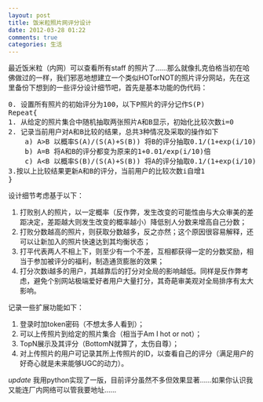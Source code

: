 ```yaml
---
layout: post
title: 饭米粒照片网评分设计
date: 2012-03-28 01:22
comments: true
categories: 生活
---
```

最近饭米粒（内网）可以查看所有staff 的照片了……那么就像扎克伯格当初在哈佛做过的一样，我们邪恶地想建立一个类似HOTorNOT的照片评分网站，先在这里备份下想到的一些评分设计细节吧，首先是基本功能的伪代码：
<pre class="brush: r; gutter: true">0. 设置所有照片的初始评分为100，以下P照片的评分记作S(P)
Repeat{
1. 从给定的照片集合中随机抽取两张照片A和B显示，初始化比较次数i=0
2. 记录当前用户对A和B比较的结果，总共3种情况及采取的操作如下
    a) A&gt;B 以概率S(A)/(S(A)+S(B)) 将B的评分抽取0.1/(1+exp(i/10))加到A的评分上
    b) A=B 将A和B的评分都变为原来的1+0.01/exp(i/10)倍
    c) A&lt;B 以概率S(B)/(S(A)+S(B)) 将A的评分抽取0.1/(1+exp(i/10))加到B的评分上
3.按以上比较结果更新A和B的评分，当前用户的比较次数i自增1
}</pre>
设计细节考虑基于以下：
1. 打败别人的照片，以一定概率（反作弊，发生改变的可能性由与大众审美的差距决定，差距越大则发生改变的概率越小）降低别人分数来增高自己分数；
2. 打败分数越高的照片，则获取分数越多，反之亦然；这个原因很容易解释，还可以让新加入的照片快速达到其均衡状态；
3. 打平代表两人不相上下，则至少有一个不差，互相都获得一定的分数奖励，相当于参加被评分的福利，制造通货膨胀的效果；
4. 打分次数i越多的用户，其越靠后的打分对全局的影响越低。同样是反作弊考虑，避免个别网站极端爱好者用户大量打分，其奇葩审美观对全局排序有太大影响。

记录一些扩展功能如下：
1. 登录时加token密码（不想太多人看到）；
2. 可以上传照片到给定的照片集合（相当于Am I hot or not）；
3. TopN展示及其评分（BottomN就算了，太伤自尊）；
4. 对上传照片的用户可记录其所上传照片的ID，以查看自己的评分（满足用户的好奇心就是未来能够UGC的动力）。

*update*
我用python实现了一版，目前评分虽然不多但效果显著……如果你认识我又能连厂内网络可以管我要地址……

